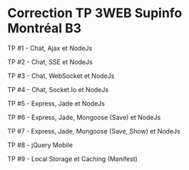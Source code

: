 Correction TP 3WEB Supinfo Montréal B3
=====

TP #1 - Chat, Ajax et NodeJs

TP #2 - Chat, SSE et NodeJs

TP #3 - Chat, WebSocket et NodeJs

TP #4 - Chat, Socket.Io et NodeJs

TP #5 - Express, Jade et NodeJs

TP #6 - Express, Jade, Mongoose (Save) et NodeJs

TP #7 - Express, Jade, Mongoose (Save, Show) et NodeJs

TP #8 - jQuery Mobile

TP #9 - Local Storage et Caching (Manifest)